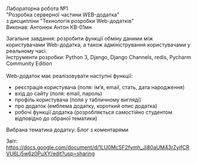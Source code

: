 Лабораторна робота №1 <br/>
"Розробка серверної частини WEB-додатка" </br>
з дисципліни "Технологія розробки Web-додатків" <br/>
Виконав: Антонюк Антон КВ-01мн <br/>
 
Загальне завдання: розробити функції обміну даними між користувачами Web-додатка, а також адміністрування користувачами у реальному часі.<br/>
Інструменти розробки: Python 3, Django, Django Channels, redis, Pycharm Community Edition <br/></br>
Web-додаток має реалізовувати наступні функції:
- реєстрація користувача (поля: ім’я, email, стать, дата народження)  
- вхід до сайту (поля: email, пароль)  
- профіль користувача (поля у табличному вигляді)  
- про додаток (емблема додатку, короткий опис додатка)  
- робочі функції додатка (розробляється самостійно студентом відповідно до обраної тематики) 

Вибрана тематика додатку: Блог з коментарями 

Звіт: https://docs.google.com/document/d/1LU0McSF2fymh_Ji80aUM43rZyifCRVU6Li5w6z0PuXY/edit?usp=sharing